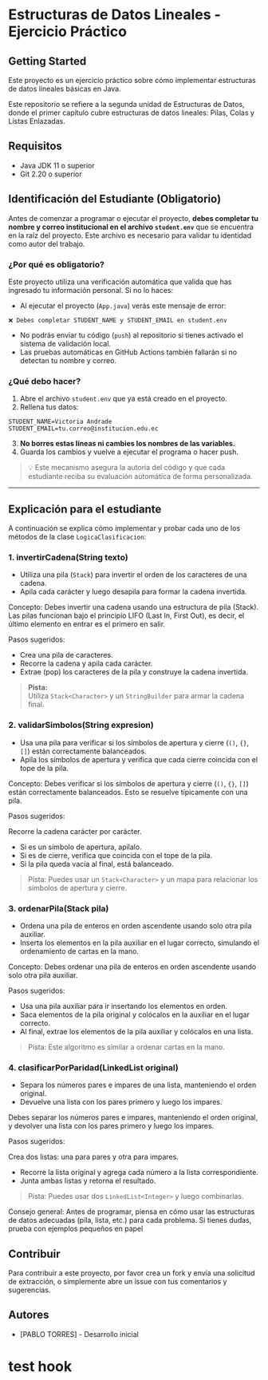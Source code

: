 # Estructuras de Datos Lineales - Ejercicio Práctico

## Getting Started

Este proyecto es un ejercicio práctico sobre cómo implementar estructuras de datos lineales básicas en Java. 

Este repositorio se refiere a la segunda unidad de Estructuras de Datos, donde el primer capítulo cubre estructuras de datos lineales: Pilas, Colas y Listas Enlazadas.

## Requisitos
- Java JDK 11 o superior
- Git 2.20 o superior


## Identificación del Estudiante (Obligatorio)

Antes de comenzar a programar o ejecutar el proyecto, **debes completar tu nombre y correo institucional en el archivo `student.env`** que se encuentra en la raíz del proyecto. Este archivo es necesario para validar tu identidad como autor del trabajo.

### ¿Por qué es obligatorio?

Este proyecto utiliza una verificación automática que valida que has ingresado tu información personal. Si no lo haces:

- Al ejecutar el proyecto (`App.java`) verás este mensaje de error:
```
❌ Debes completar STUDENT_NAME y STUDENT_EMAIL en student.env
```
- No podrás enviar tu código (`push`) al repositorio si tienes activado el sistema de validación local.
- Las pruebas automáticas en GitHub Actions también fallarán si no detectan tu nombre y correo.

### ¿Qué debo hacer?

1. Abre el archivo `student.env` que ya está creado en el proyecto.
2. Rellena tus datos:

```
STUDENT_NAME=Victoria Andrade
STUDENT_EMAIL=tu.correo@institucion.edu.ec
```


3. **No borres estas líneas ni cambies los nombres de las variables.**
4. Guarda los cambios y vuelve a ejecutar el programa o hacer push.

> 💡 Este mecanismo asegura la autoría del código y que cada estudiante reciba su evaluación automática de forma personalizada.

---




## Explicación para el estudiante

A continuación se explica cómo implementar y probar cada uno de los métodos de la clase `LogicaClasificacion`:

### 1. invertirCadena(String texto)
- Utiliza una pila (`Stack`) para invertir el orden de los caracteres de una cadena.
- Apila cada carácter y luego desapila para formar la cadena invertida.

Concepto:
Debes invertir una cadena usando una estructura de pila (Stack). Las pilas funcionan bajo el principio LIFO (Last In, First Out), es decir, el último elemento en entrar es el primero en salir.

Pasos sugeridos:

- Crea una pila de caracteres.
- Recorre la cadena y apila cada carácter.
- Extrae (pop) los caracteres de la pila y construye la cadena invertida.
> **Pista:**  
> Utiliza `Stack<Character>` y un `StringBuilder` para armar la cadena final.




### 2. validarSimbolos(String expresion)
- Usa una pila para verificar si los símbolos de apertura y cierre (`()`, `{}`, `[]`) están correctamente balanceados.
- Apila los símbolos de apertura y verifica que cada cierre coincida con el tope de la pila.

Concepto:
Debes verificar si los símbolos de apertura y cierre (`()`, `{}`, `[]`)  están correctamente balanceados. Esto se resuelve típicamente con una pila.

Pasos sugeridos:

Recorre la cadena carácter por carácter.
- Si es un símbolo de apertura, apílalo.
- Si es de cierre, verifica que coincida con el tope de la pila.
- Si la pila queda vacía al final, está balanceado.

> Pista:
> Puedes usar un `Stack<Character>` y un mapa para relacionar los símbolos de apertura y cierre.

### 3. ordenarPila(Stack<Integer> pila)
- Ordena una pila de enteros en orden ascendente usando solo otra pila auxiliar.
- Inserta los elementos en la pila auxiliar en el lugar correcto, simulando el ordenamiento de cartas en la mano.

Concepto:
Debes ordenar una pila de enteros en orden ascendente usando solo otra pila auxiliar.

Pasos sugeridos:

- Usa una pila auxiliar para ir insertando los elementos en orden.
- Saca elementos de la pila original y colócalos en la auxiliar en el lugar correcto.
- Al final, extrae los elementos de la pila auxiliar y colócalos en una lista.

> Pista:
> Este algoritmo es similar a ordenar cartas en la mano.

### 4. clasificarPorParidad(LinkedList<Integer> original)
- Separa los números pares e impares de una lista, manteniendo el orden original.
- Devuelve una lista con los pares primero y luego los impares.

Debes separar los números pares e impares, manteniendo el orden original, y devolver una lista con los pares primero y luego los impares.

Pasos sugeridos:

Crea dos listas: una para pares y otra para impares.
- Recorre la lista original y agrega cada número a la lista correspondiente.
- Junta ambas listas y retorna el resultado.

> Pista:
> Puedes usar dos `LinkedList<Integer>` y luego combinarlas.

Consejo general:
Antes de programar, piensa en cómo usar las estructuras de datos adecuadas (pila, lista, etc.) para cada problema. Si tienes dudas, prueba con ejemplos pequeños en papel



## Contribuir

Para contribuir a este proyecto, por favor crea un fork y envía una solicitud de extracción, o simplemente abre un issue con tus comentarios y sugerencias.

## Autores

- [PABLO TORRES] - Desarrollo inicial
# test hook
